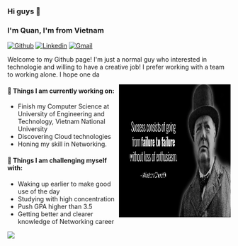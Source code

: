 ### Hi guys 👋 
### I'm Quan, I'm from Vietnam

[![Github](https://img.shields.io/badge/-Github-000?style=flat&logo=Github&logoColor=white)](https://github.com/QuanVo308/QuanVo308)
[![Linkedin](https://img.shields.io/badge/-LinkedIn-blue?style=flat&logo=Linkedin&logoColor=white)](https://www.linkedin.com/in/quan-vo-921817225/)
[![Gmail](https://img.shields.io/badge/-Gmail-c14438?style=flat&logo=Gmail&logoColor=white)](mailto:minhquan.vo01@gmail.com)

Welcome to my Github page! I'm just a normal guy who interested in technologie and willing to have a creative job! I prefer working with a team to working alone. I hope one da

<img align="right" alt="img" src="https://github.com/QuanVo308/QuanVo308/blob/main/Untitled.png" width="50%" height="300px" />


#### 🌱 Things I am currently working on: 
- Finish my Computer Science at University of Engineering and Technology, Vietnam National University
- Discovering Cloud technologies
- Honing my skill in Networking.

#### :muscle: Things I am challenging myself with:
- Waking up earlier to make good use of the day
- Studying with high concentration
- Push GPA higher than 3.5
- Getting better and clearer knowledge of Networking career


<div>
	<img width="50%" align='left'  src="https://github-readme-stats.vercel.app/api?username=QuanVo308&show_icons=true&theme=monokai&count_private=true&include_all_commits=true" />
</div>
